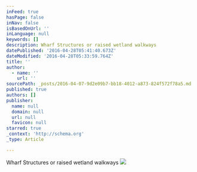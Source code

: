 ```yaml
---
inFeed: true
hasPage: false
inNav: false
isBasedOnUrl: ''
inLanguage: null
keywords: []
description: Wharf Structures or raised wetland walkways
datePublished: '2016-04-28T05:41:40.673Z'
dateModified: '2016-04-28T05:33:59.764Z'
title: ''
author:
  - name: ''
    url: ''
sourcePath: _posts/2016-04-07-9d2e09b7-bb18-4012-a873-824f572f78a5.md
published: true
authors: []
publisher:
  name: null
  domain: null
  url: null
  favicon: null
starred: true
_context: 'http://schema.org'
_type: Article

---
```

Wharf Structures or raised wetland walkways
![](https://the-grid-user-content.s3-us-west-2.amazonaws.com/a11a59a5-45a6-4a59-945c-9d4d7f43c87a.jpg)